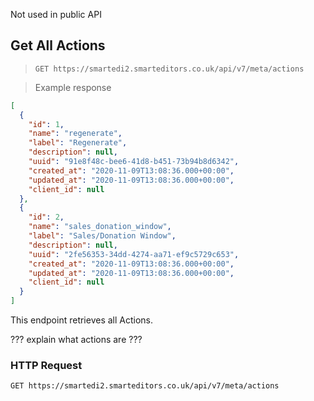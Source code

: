 Not used in public API

## Get All Actions

> `GET https://smartedi2.smarteditors.co.uk/api/v7/meta/actions`

> Example response

```json
[
  {
    "id": 1,
    "name": "regenerate",
    "label": "Regenerate",
    "description": null,
    "uuid": "91e8f48c-bee6-41d8-b451-73b94b8d6342",
    "created_at": "2020-11-09T13:08:36.000+00:00",
    "updated_at": "2020-11-09T13:08:36.000+00:00",
    "client_id": null
  },
  {
    "id": 2,
    "name": "sales_donation_window",
    "label": "Sales/Donation Window",
    "description": null,
    "uuid": "2fe56353-34dd-4274-aa71-ef9c5729c653",
    "created_at": "2020-11-09T13:08:36.000+00:00",
    "updated_at": "2020-11-09T13:08:36.000+00:00",
    "client_id": null
  }
]
```

This endpoint retrieves all Actions.

??? explain what actions are ???

### HTTP Request

`GET https://smartedi2.smarteditors.co.uk/api/v7/meta/actions`

